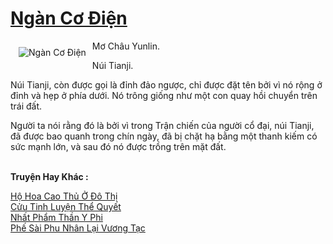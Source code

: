 <a href="https://truyentiki.com/ngan-co-dien.31781/" title="Ngàn Cơ Điện"><h1>Ngàn Cơ Điện</h1></a><div style="display:table"><img align="right" style="float: left; padding: 10px;" src="https://truyentiki.com/a/img/str/src/31781.jpg" alt="Ngàn Cơ Điện">Mơ Châu Yunlin. <p></p> Núi Tianji. <p></p> Núi Tianji, còn được gọi là đỉnh đảo ngược, chỉ được đặt tên bởi vì nó rộng ở đỉnh và hẹp ở phía dưới. Nó trông giống như một con quay hồi chuyển trên trái đất. <p></p> Người ta nói rằng đó là bởi vì trong Trận chiến của người cổ đại, núi Tianji, đã được bao quanh trong chín ngày, đã bị chặt hạ bằng một thanh kiếm có sức mạnh lớn, và sau đó nó được trồng trên mặt đất.</div><p><br><b>Truyện Hay Khác :</b></p><a href="https://truyentiki.com/ho-hoa-cao-thu-o-do-thi.31780/" alt="Hộ Hoa Cao Thủ Ở Đô Thị">Hộ Hoa Cao Thủ Ở Đô Thị</a><br/><a href="https://wikitruyen.wordpress.com/2020/06/23/cuu-tinh-luyen-the-quyet/" alt="Cửu Tinh Luyện Thể Quyết">Cửu Tinh Luyện Thể Quyết</a><br/><a href="https://github.com/nownovels/truyenhay/tree/master/truyenhay/30376/README.md" alt="Nhất Phẩm Thần Y Phi">Nhất Phẩm Thần Y Phi</a><br/><a href="https://truyencv2020.blogspot.com/2020/06/phe-sai-phu-nhan-lai-vuong-tac.html" alt="Phế Sài Phu Nhân Lại Vương Tạc">Phế Sài Phu Nhân Lại Vương Tạc</a><br/>